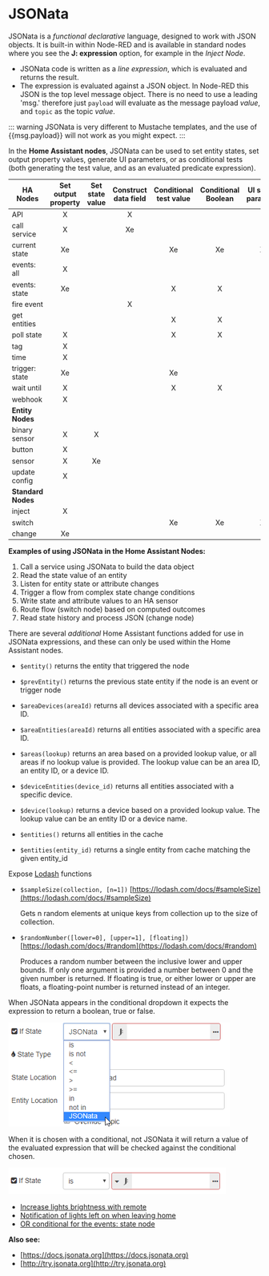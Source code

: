 # JSONata

JSONata is a _functional declarative_ language, designed to work with JSON objects. It is built-in within Node-RED and is available in standard nodes where you see the **J: expression** option, for example in the _Inject Node_.

- JSONata code is written as a _line expression_, which is evaluated and returns the result.
- The expression is evaluated against a JSON object. In Node-RED this JSON is the top level message object. There is no need to use a leading 'msg.' therefore just  `payload` will evaluate as the message payload _value_, and `topic` as the topic _value_.

::: warning
JSONata is very different to Mustache templates, and the use of {{msg.payload}} will not work as you might expect.
:::

In the **Home Assistant nodes**, JSONata can be used to set entity states, set output property values, generate UI parameters, or as conditional tests (both generating the test value, and as an evaluated predicate expression).

| HA Nodes           | Set output property | Set state value | Construct data field | Conditional test value | Conditional Boolean | UI setting parameter | Example |
|--------------------|:-------------------:|:---------------:|:--------------------:|:----------------------:|:-------------------:|:--------------------:|:-------:|
| API                | X                   |                 | X                    |                        |                     |                      |         |
| call service       | X                   |                 | Xe                   |                        |                     |                      | 1       |
| current state      | Xe                  |                 |                      | Xe                     | Xe                  | Xe                   | 2       |
| events: all        | X                   |                 |                      |                        |                     |                      |         |
| events: state      | Xe                  |                 |                      | X                      | X                   | X                    | 3       |
| fire event         |                     |                 | X                    |                        |                     |                      |         |
| get entities       |                     |                 |                      | X                      | X                   |                      |         |
| poll state         | X                   |                 |                      | X                      | X                   | X                    |         |
| tag                | X                   |                 |                      |                        |                     |                      |         |
| time               | X                   |                 |                      |                        |                     | X                    |         |
| trigger: state     | Xe                  |                 |                      | Xe                     |                     |                      | 4       |
| wait until         | X                   |                 |                      | X                      | X                   | X                    |         |
| webhook            | X                   |                 |                      |                        |                     |                      |         |
| **Entity Nodes**   |                     |                 |                      |                        |                     |                      |         |
| binary sensor      | X                   | X               |                      |                        |                     |                      |         |
| button             | X                   |                 |                      |                        |                     |                      |         |
| sensor             | X                   | Xe              |                      |                        |                     |                      | 5       |
| update config      | X                   |                 |                      |                        |                     |                      |         |
| **Standard Nodes** |                     |                 |                      |                        |                     |                      |         |
| inject             | X                   |                 |                      |                        |                     |                      |         |
| switch             |                     |                 |                      | Xe                     | Xe                  | Xe                   | 6       |
| change             | Xe                  |                 |                      |                        |                     |                      | 7       |

**Examples of using JSONata in the Home Assistant Nodes:**

1. Call a service using JSONata to build the data object
2. Read the state value of an entity
3. Listen for entity state or attribute changes
4. Trigger a flow from complex state change conditions
5. Write state and attribute values to an HA sensor
6. Route flow (switch node) based on computed outcomes
7. Read state history and process JSON (change node)

There are several _additional_ Home Assistant functions added for use in JSONata expressions, and these can only be used within the Home Assistant nodes.

- `$entity()` returns the entity that triggered the node
- `$prevEntity()` returns the previous state entity if the node is an event or trigger node

- `$areaDevices(areaId)` returns all devices associated with a specific area ID.
- `$areaEntities(areaId)` returns all entities associated with a specific area ID.
- `$areas(lookup)` returns an area based on a provided lookup value, or all areas if no lookup value is provided. The lookup value can be an area ID, an entity ID, or a device ID.
- `$deviceEntities(device_id)` returns all entities associated with a specific device.
- `$device(lookup)` returns a device based on a provided lookup value. The lookup value can be an entity ID or a device name.
- `$entities()` returns all entities in the cache
- `$entities(entity_id)` returns a single entity from cache matching the given entity_id

Expose [Lodash](https://lodash.com/) functions

- `$sampleSize(collection, [n=1])` [https://lodash.com/docs/#sampleSize](https://lodash.com/docs/#sampleSize)

  Gets n random elements at unique keys from collection up to the size of collection.

- `$randomNumber([lower=0], [upper=1], [floating])` [https://lodash.com/docs/#random](https://lodash.com/docs/#random)

  Produces a random number between the inclusive lower and upper bounds. If only one argument is provided a number between 0 and the given number is returned. If floating is true, or either lower or upper are floats, a floating-point number is returned instead of an integer.

When JSONata appears in the conditional dropdown it expects the expression to return a boolean, true or false.

![screenshot](./images/jsonata_1.png)

When it is chosen with a conditional, not JSONata it will return a value of the evaluated expression that will be checked against the conditional chosen.

![screenshot](./images/jsonata_2.png)

- [Increase lights brightness with remote](../cookbook/jsonata.html#increase-lights-brightness-with-remote)
- [Notification of lights left on when leaving home](../cookbook/jsonata.html#notification-of-lights-left-on-when-leaving-home)
- [OR conditional for the events: state node](../cookbook/jsonata.html#or-conditional-for-the-events-state-node)

**Also see:**

- [https://docs.jsonata.org](https://docs.jsonata.org)
- [http://try.jsonata.org](http://try.jsonata.org)

